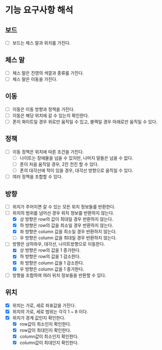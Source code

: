 # 기능 요구사항 해석

## 보드

- [ ] 보드는 체스 말과 위치를 가진다.

## 체스 말

- [ ] 체스 말은 진영의 색깔과 종류를 가진다.
- [ ] 체스 말은 이동을 가진다.

## 이동

- [ ] 이동은 이동 방향과 정책을 가진다.
- [ ] 이동은 해당 위치에 갈 수 있는지 확인한다.
- [ ] 폰이 화이트일 경우 위로만 움직일 수 있고, 블랙일 경우 아래로만 움직일 수 있다.

## 정책

- [ ] 이동 정책은 위치에 따른 조건을 가진다.
    - [ ] 나이트는 장애물을 넘을 수 있지만, 나머지 말들은 넘을 수 없다.
    - [ ] 폰이 처음 움직일 경우, 2칸 전진 할 수 있다.
    - [ ] 폰의 대각선에 적이 있을 경우, 대각선 방향으로 움직일 수 있다.
- [ ] 여러 정책을 조합할 수 있다.

## 방향

- [ ] 위치가 주어지면 갈 수 있는 모든 위치 정보들를 반환한다.
- [ ] 위치의 범위를 넘어선 경우 위치 정보를 반환하지 않는다.
    - [x] 상 방향은 row의 값이 최대일 경우 반환하지 않는다.
    - [x] 하 방향은 row의 값을 최소일 경우 반환하지 않는다.
    - [x] 좌 방향은 column 값을 최소일 경우 반환하지 않는다.
    - [ ] 우 방향은 column 값을 최대일 경우 반환하지 않는다.
- [ ] 방향은 상하좌우, 대각선, 나이트방향으로 이동한다.
    - [x] 상 방향은 row의 값을 1 증가한다.
    - [x] 하 방향은 row의 값을 1 감소한다.
    - [x] 좌 방향은 column 값을 1 감소한다.
    - [x] 우 방향은 column 값을 1 증가한다.
- [ ] 방향을 조합하여 여러 위치 정보들을 반환할 수 있다.

## 위치

- [x] 위치는 가로, 세로 좌표값을 가진다.
- [x] 위치의 가로, 세로 범위는 각각 1 ~ 8 이다.
- [x] 위치가 경계 값인지 확인한다.
    - [x] row값이 최소인지 확인한다.
    - [x] row값이 최대인지 확인한다.
    - [x] column값이 최소인지 확인한다.
    - [x] column값이 최대인지 확인한다.
